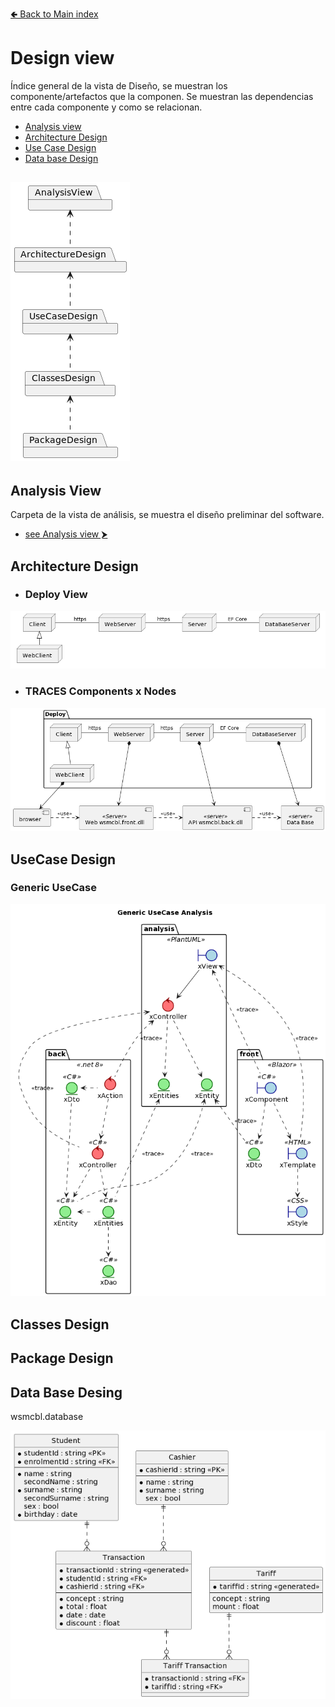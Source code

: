 [🢀 Back to Main index](../README.md)

# Design view
Índice general de la vista de Diseño, se muestran los componente/artefactos que la componen.
Se muestran las dependencias entre cada componente y como se relacionan.

- [Analysis view](#analysis-view)
- [Architecture Design](#architecture-design)
- [Use Case Design](#usecase-design)
- [Data base Design](#database-design)

![](../out/DesignView/DesignView.png)
---


## Analysis View <a id="analysis-view"></a>
Carpeta de la vista de análisis, se muestra el diseño preliminar del software.
* [see Analysis view ⮞](./analysis-view.md)


## Architecture Design <a id="architecture-design"></a>
* ### Deploy View
![](../out/DesignView/ArchitectureDesign/Architecture-page1.png)

* ### TRACES Components x Nodes
![](../out/DesignView/ArchitectureDesign/Architecture-page2.png)


## UseCase Design <a id="usecase-design"></a>
### Generic UseCase
![](../out/DesignView/UseCaseDesign/UseCaseDesign.png)


## Classes Design
## Package Design



## Data Base Desing  <a id="database-design"></a>

wsmcbl.database

![](../out/DesignView/database.png)